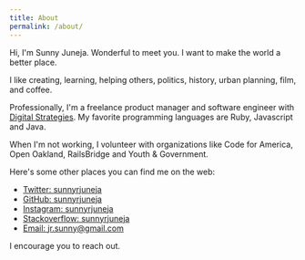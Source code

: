 ```yaml
---
title: About
permalink: /about/
---
```


Hi, I'm Sunny Juneja. Wonderful to meet you. I want to make the world a better
place.

I like
creating,
learning,
helping others,
politics,
history,
urban planning,
film,
and coffee.

Professionally, I'm a freelance product manager and software engineer with
[Digital Strategies][ds]. My favorite programming languages are Ruby, Javascript
and Java.

[ds]: https://www.dstrategies.org/

When I'm not working, I volunteer with organizations like Code for America, Open
Oakland, RailsBridge and Youth & Government.

Here's some other places you can find me on the web:

- [Twitter: sunnyrjuneja](https://twitter.com/sunnyrjuneja)
- [GitHub: sunnyrjuneja](https://github.com/sunnyrjuneja/)
- [Instagram: sunnyrjuneja](https://www.instagram.com/sunnyrjuneja/)
- [Stackoverflow: sunnyrjuneja](http://stackoverflow.com/users/807103/sunnyrjuneja)
- [Email: jr.sunny@gmail.com](mailto:jr.sunny@gmail.com)

I encourage you to reach out.
